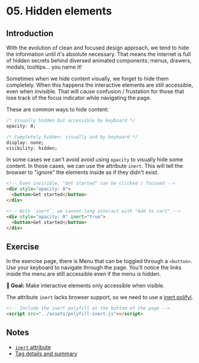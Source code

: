# 05. Hidden elements

## Introduction

With the evolution of clean and focused design approach, we tend to hide the information until it's absolute necessary. That means the internet is full of hidden secrets behind diversed animated components: menus, drawers, modals, tooltips... you name it!

Sometimes when we hide content visually, we forget to hide them completely. When this happens the interactive elements are still accessible, even when invisible. That will cause confusion / frustation for those that lose track of the focus indicator while navigating the page.

These are common ways to hide content:

```css
/* Visually hidden but accessible by keyboard */
opacity: 0;

/* Completely hidden: visually and by keyboard */
display: none;
visibility: hidden;
```

In some cases we can't avoid avoid using `opacity` to visually hide some content. In those cases, we can use the attribute `inert`. This will tell the browser to "ignore" the elements inside as if they didn't exist.

```html
<!-- Even invisible, "Get started" can be clicked / focused -->
<div style="opacity: 0">
  <button>Get started</button>
</div>
```

```html
<!-- With `inert`, we cannot long interact with "Add to cart" -->
<div style="opacity: 0" inert="true">
  <button>Get started</button>
</div>
```

## Exercise

In the exercise page, there is Menu that can be toggled through a `<button>`. Use your keyboard to navigate through the page. You'll notice the links inside the menu are still accessible even if the menu is hidden.

**🎯 Goal:** Make interactive elements only accessible when visible.

The attribute `inert` lacks browser support, so we need to use a [inert polifyl](https://github.com/WICG/inert).

```html
<!-- Include the inert polyfill at the bottom of the page -->
<script src="../assets/polyfill-inert.js"></script>
```

## Notes

- [`inert` attribute](https://developer.mozilla.org/en-US/docs/Web/API/HTMLElement/inert)
- [Tag details and summary](https://www.scottohara.me/blog/2018/09/03/details-and-summary.html)
